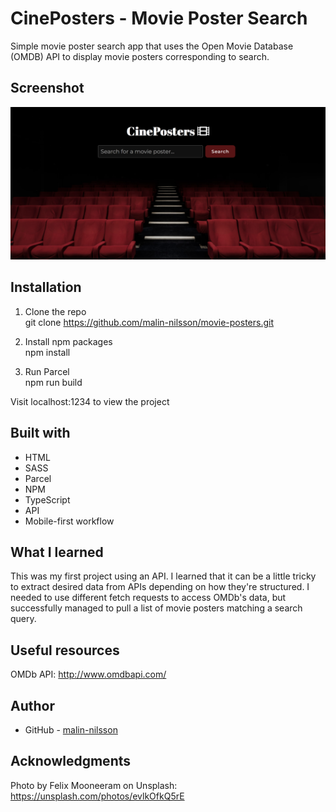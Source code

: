 # CinePosters - Movie Poster Search
Simple movie poster search app that uses the Open Movie Database (OMDB) API to display movie posters corresponding to search. 

## Screenshot

![](src/assets/screenshot.jpg)


## Installation
1. Clone the repo\
git clone https://github.com/malin-nilsson/movie-posters.git

2. Install npm packages\
npm install

3. Run Parcel\
npm run build

Visit localhost:1234 to view the project

## Built with

- HTML
- SASS
- Parcel
- NPM
- TypeScript
- API
- Mobile-first workflow

## What I learned
This was my first project using an API. I learned that it can be a little tricky to extract desired data from APIs depending on how they're structured. I needed to use different fetch requests to access OMDb's data, but successfully managed to pull a list of movie posters matching a search query.

## Useful resources
OMDb API:
http://www.omdbapi.com/

## Author

- GitHub - [malin-nilsson](https://github.com/malin-nilsson)

## Acknowledgments
Photo by Felix Mooneeram on Unsplash:
https://unsplash.com/photos/evlkOfkQ5rE
  


